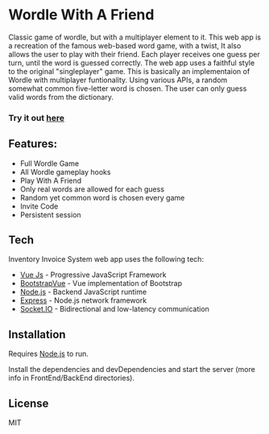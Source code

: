 # Wordle With A Friend


Classic game of wordle, but with a multiplayer element to it. This web app is a recreation of the famous web-based word game, with a twist, It also allows the user to play with their friend. Each player receives one guess per turn, until the word is guessed correctly. The web app uses a faithful style to the original "singleplayer" game. This is basically an implementaion of Wordle with multiplayer funtionality. Using various APIs, a random somewhat common five-letter word is chosen. The user can only guess valid words from the dictionary.

### Try it out [here](https://wordle.jonathanbedoy.com)

## Features:

- Full Wordle Game
- All Wordle gameplay hooks
- Play With A Friend
- Only real words are allowed for each guess
- Random yet common word is chosen every game
- Invite Code
- Persistent session

## Tech

Inventory Invoice System web app uses the following tech:

- [Vue Js] - Progressive JavaScript Framework
- [BootstrapVue] - Vue implementation of Bootstrap
- [Node.js] - Backend JavaScript runtime
- [Express] - Node.js network framework
- [Socket.IO] - Bidirectional and low-latency communication


## Installation

Requires [Node.js] to run.

Install the dependencies and devDependencies and start the server (more info in FrontEnd/BackEnd directories).

## License

MIT

[//]: #
   [React Bootstrap]: <https://react-bootstrap.github.io>
   [Node.js]: <http://nodejs.org>
   [NeDB]: <https://github.com/louischatriot/nedb>
   [express]: <http://expressjs.com>
   [React Js]: <https://reactjs.org/>
   [Vue Js]: <https://vuejs.org>
   [BootstrapVue]: <https://bootstrap-vue.org>
   [Socket.IO]: <https://socket.io>
